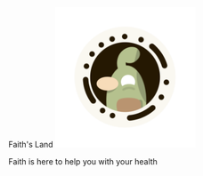 <div style="displey:flex;justify-content:center;align.-items:center;">
Faith's Land

<img src="./Faith's Land/www/img/logo.png" width="50%" height="auto">

Faith is here to help you with your health
</div>
